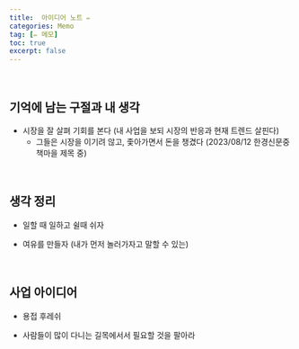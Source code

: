 ```yaml
---
title:  아이디어 노트 ✏️
categories: Memo
tag: [✏️ 메모]
toc: true
excerpt: false
---
```

<br>

## 기억에 남는 구절과 내 생각

+ 시장을 잘 살펴 기회를 본다 (내 사업을 보되 시장의 반응과 현재 트렌드 살핀다)
  - 그들은 시장을 이기려 않고, 좇아가면서 돈을 챙겼다 (2023/08/12 한경신문중 책마을 제목 중)

<br>

## 생각 정리

+ 일할 때 일하고 쉴때 쉬자

+ 여유를 만들자 (내가 먼저 놀러가자고 말할 수 있는)

<br>

## 사업 아이디어

+ 용접 후레쉬

+ 사람들이 많이 다니는 길목에서서 필요할 것을 팔아라

<br><br><br>
